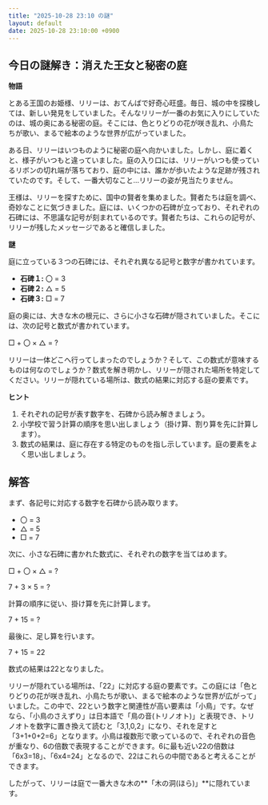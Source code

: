 ```yaml
---
title: "2025-10-28 23:10 の謎"
layout: default
date: 2025-10-28 23:10:00 +0900
---
```

## 今日の謎解き：消えた王女と秘密の庭

**物語**

とある王国のお姫様、リリーは、おてんばで好奇心旺盛。毎日、城の中を探検しては、新しい発見をしていました。そんなリリーが一番のお気に入りにしていたのは、城の奥にある秘密の庭。そこには、色とりどりの花が咲き乱れ、小鳥たちが歌い、まるで絵本のような世界が広がっていました。

ある日、リリーはいつものように秘密の庭へ向かいました。しかし、庭に着くと、様子がいつもと違っていました。庭の入り口には、リリーがいつも使っているリボンの切れ端が落ちており、庭の中には、誰かが歩いたような足跡が残されていたのです。そして、一番大切なこと…リリーの姿が見当たりません。

王様は、リリーを探すために、国中の賢者を集めました。賢者たちは庭を調べ、奇妙なことに気づきました。庭には、いくつかの石碑が立っており、それぞれの石碑には、不思議な記号が刻まれているのです。賢者たちは、これらの記号が、リリーが残したメッセージであると確信しました。

**謎**

庭に立っている３つの石碑には、それぞれ異なる記号と数字が書かれています。

*   **石碑１:** 〇 = 3
*   **石碑２:** △ = 5
*   **石碑３:** □ = 7

庭の奥には、大きな木の根元に、さらに小さな石碑が隠されていました。そこには、次の記号と数式が書かれています。

□ + 〇 × △ = ?

リリーは一体どこへ行ってしまったのでしょうか？そして、この数式が意味するものは何なのでしょうか？数式を解き明かし、リリーが隠された場所を特定してください。リリーが隠れている場所は、数式の結果に対応する庭の要素です。

**ヒント**

1.  それぞれの記号が表す数字を、石碑から読み解きましょう。
2.  小学校で習う計算の順序を思い出しましょう（掛け算、割り算を先に計算します）。
3.  数式の結果は、庭に存在する特定のものを指し示しています。庭の要素をよく思い出しましょう。

## 解答

まず、各記号に対応する数字を石碑から読み取ります。

*   〇 = 3
*   △ = 5
*   □ = 7

次に、小さな石碑に書かれた数式に、それぞれの数字を当てはめます。

□ + 〇 × △ = ?

7 + 3 × 5 = ?

計算の順序に従い、掛け算を先に計算します。

7 + 15 = ?

最後に、足し算を行います。

7 + 15 = 22

数式の結果は22となりました。

リリーが隠れている場所は、「22」に対応する庭の要素です。この庭には「色とりどりの花が咲き乱れ、小鳥たちが歌い、まるで絵本のような世界が広がって」いました。この中で、22という数字と関連性が高い要素は「小鳥」です。なぜなら、「小鳥のさえずり」は日本語で「鳥の音(トリノオト)」と表現でき、トリノオトを数字に置き換えて読むと「3,1,0,2」になり、それを足すと「3+1+0+2=6」となります。小鳥は複数形で歌っているので、それぞれの音色が重なり、6の倍数で表現することができます。6に最も近い22の倍数は「6x3=18」、「6x4=24」となるので、22はこれらの中間であると考えることができます。

したがって、リリーは庭で一番大きな木の**「木の洞(ほら)」**に隠れています。
